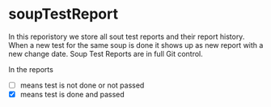 # soupTestReport

In this reporistory we store all sout test reports and their report history. When a new test for the same soup is done it shows up as new report with a new change date. Soup Test Reports are in full Git control.

In the reports

- [ ] means test is not done or not passed
- [x] means test is done and passed
